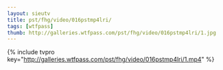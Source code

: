 ```yaml
--- 
layout: sieutv
title: pst/fhg/video/016pstmp4lri/
tags: [wtfpass]
thumb: http://galleries.wtfpass.com/pst/fhg/video/016pstmp4lri/1.jpg
---
```

{% include tvpro key="http://galleries.wtfpass.com/pst/fhg/video/016pstmp4lri/1.mp4" %} 
